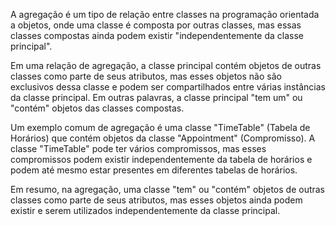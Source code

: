 A agregação é um tipo de relação entre classes na programação orientada a objetos, onde uma classe é composta por outras classes, mas essas classes compostas ainda podem existir "independentemente da classe principal".

Em uma relação de agregação, a classe principal contém objetos de outras classes como parte de seus atributos, mas esses objetos não são exclusivos dessa classe e podem ser compartilhados entre várias instâncias da classe principal. Em outras palavras, a classe principal "tem um" ou "contém" objetos das classes compostas.

Um exemplo comum de agregação é uma classe "TimeTable" (Tabela de Horários) que contém objetos da classe "Appointment" (Compromisso). A classe "TimeTable" pode ter vários compromissos, mas esses compromissos podem existir independentemente da tabela de horários e podem até mesmo estar presentes em diferentes tabelas de horários.

Em resumo, na agregação, uma classe "tem" ou "contém" objetos de outras classes como parte de seus atributos, mas esses objetos ainda podem existir e serem utilizados independentemente da classe principal.

